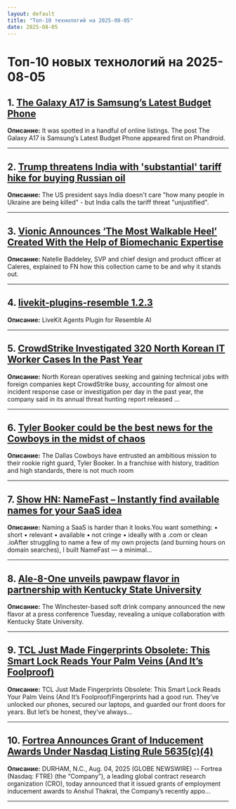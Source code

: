 ```yaml
---
layout: default
title: "Топ-10 технологий на 2025-08-05"
date: 2025-08-05
---
```


# Топ-10 новых технологий на 2025-08-05

## 1. [The Galaxy A17 is Samsung’s Latest Budget Phone](https://phandroid.com/2025/08/04/the-galaxy-a17-is-samsungs-latest-budget-phone/)

**Описание:** It was spotted in a handful of online listings.
The post The Galaxy A17 is Samsung’s Latest Budget Phone appeared first on Phandroid.

---

## 2. [Trump threatens India with 'substantial' tariff hike for buying Russian oil](https://www.bbc.com/news/articles/cly647wx9l3o)

**Описание:** The US president says India doesn't care "how many people in Ukraine are being killed" - but India calls the tariff threat "unjustified".

---

## 3. [Vionic Announces ‘The Most Walkable Heel’ Created With the Help of Biomechanic Expertise](http://wwd.com/footwear-news/shoe-features/vionic-caleres-walkable-heels-1238027222/)

**Описание:** Natelle Baddeley, SVP and chief design and product officer at Caleres, explained to FN how this collection came to be and why it stands out.

---

## 4. [livekit-plugins-resemble 1.2.3](https://pypi.org/project/livekit-plugins-resemble/1.2.3/)

**Описание:** LiveKit Agents Plugin for Resemble AI

---

## 5. [CrowdStrike Investigated 320 North Korean IT Worker Cases In the Past Year](https://slashdot.org/submission/17338530/crowdstrike-investigated-320-north-korean-it-worker-cases-in-the-past-year)

**Описание:** North Korean operatives seeking and gaining technical jobs with foreign companies kept CrowdStrike busy, accounting for almost one incident response case or investigation per day in the past year, the company said in its annual threat hunting report released …

---

## 6. [Tyler Booker could be the best news for the Cowboys in the midst of chaos](https://www.marca.com/en/nfl/dallas-cowboys/2025/08/04/6891174922601db6518b45d3.html)

**Описание:** The Dallas Cowboys have entrusted an ambitious mission to their rookie right guard, Tyler Booker. In a franchise with history, tradition and high standards, there is not much room

---

## 7. [Show HN: NameFast – Instantly find available names for your SaaS idea](https://news.ycombinator.com/item?id=44791002)

**Описание:** Naming a SaaS is harder than it looks.You want something:
 • short
 • relevant
 • available
 • not cringe
 • ideally with a .com or clean .ioAfter struggling to name a few of my own projects (and burning hours on domain searches), I built NameFast — a minimal…

---

## 8. [Ale-8-One unveils pawpaw flavor in partnership with Kentucky State University](https://www.wdrb.com/news/business/ale-8-one-unveils-pawpaw-flavor-in-partnership-with-kentucky-state-university/article_f3897113-39f4-48df-84aa-ea267ced9183.html)

**Описание:** The Winchester-based soft drink company announced the new flavor at a press conference Tuesday, revealing a unique collaboration with Kentucky State University.

---

## 9. [TCL Just Made Fingerprints Obsolete: This Smart Lock Reads Your Palm Veins (And It’s Foolproof)](https://www.yankodesign.com/2025/08/04/tcl-just-made-fingerprints-obsolete-this-smart-lock-reads-your-palm-veins-and-its-foolproof/)

**Описание:** TCL Just Made Fingerprints Obsolete: This Smart Lock Reads Your Palm Veins (And It’s Foolproof)Fingerprints had a good run. They’ve unlocked our phones, secured our laptops, and guarded our front doors for years. But let’s be honest, they’ve always...

---

## 10. [Fortrea Announces Grant of Inducement Awards Under Nasdaq Listing Rule 5635(c)(4)](https://www.globenewswire.com/news-release/2025/08/04/3126931/0/en/Fortrea-Announces-Grant-of-Inducement-Awards-Under-Nasdaq-Listing-Rule-5635-c-4.html)

**Описание:** DURHAM, N.C., Aug. 04, 2025 (GLOBE NEWSWIRE) -- Fortrea (Nasdaq: FTRE) (the “Company”), a leading global contract research organization (CRO), today announced that it issued grants of employment inducement awards to Anshul Thakral, the Company’s recently appo…

---

